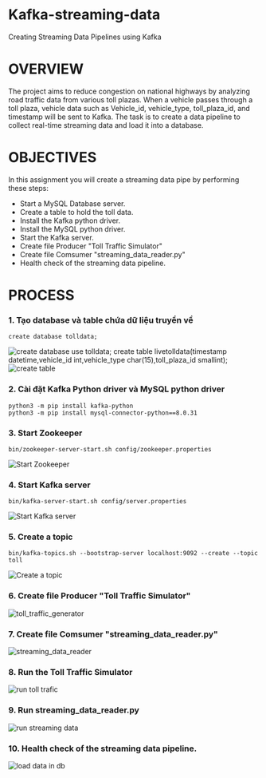 # Kafka-streaming-data
Creating Streaming Data Pipelines using Kafka

# OVERVIEW
The project aims to reduce congestion on national highways by analyzing road traffic data from various toll plazas. When a vehicle passes through a toll plaza, vehicle data such as Vehicle_id, vehicle_type, toll_plaza_id, and timestamp will be sent to Kafka. The task is to create a data pipeline to collect real-time streaming data and load it into a database.

# OBJECTIVES
In this assignment you will create a streaming data pipe by performing these steps:
- Start a MySQL Database server.
- Create a table to hold the toll data.
- Install the Kafka python driver.
- Install the MySQL python driver.
- Start the Kafka server.
- Create file Producer "Toll Traffic Simulator"
- Create file Comsumer "streaming_data_reader.py"
- Health check of the streaming data pipeline.

# PROCESS
### 1. Tạo database và table chứa dữ liệu truyền về
    create database tolldata;
![create database](https://github.com/CodeWorld-X/Kafka-streaming-data/assets/129016922/66ad47d0-609c-48ec-b0c6-8086feeec516)
    use tolldata;
    create table livetolldata(timestamp datetime,vehicle_id int,vehicle_type char(15),toll_plaza_id smallint);
![create table](https://github.com/CodeWorld-X/Kafka-streaming-data/assets/129016922/a474614a-d4fa-4dd1-a1c8-038e473ed01f)

### 2. Cài đặt Kafka Python driver và MySQL python driver
    python3 -m pip install kafka-python
    python3 -m pip install mysql-connector-python==8.0.31
### 3. Start Zookeeper
    bin/zookeeper-server-start.sh config/zookeeper.properties
![Start Zookeeper](https://github.com/CodeWorld-X/Kafka-streaming-data/assets/129016922/c523ffb3-9ece-4dd7-8c67-91bbbcf74157)

### 4. Start Kafka server
    bin/kafka-server-start.sh config/server.properties
![Start Kafka server](https://github.com/CodeWorld-X/Kafka-streaming-data/assets/129016922/ed33e834-8d06-4066-a5eb-88f069bcded2)

### 5. Create a topic 
    bin/kafka-topics.sh --bootstrap-server localhost:9092 --create --topic toll
![Create a topic ](https://github.com/CodeWorld-X/Kafka-streaming-data/assets/129016922/83e49ef2-2244-4ed5-83a2-4b5670d670da)

### 6. Create file Producer "Toll Traffic Simulator"
![toll_traffic_generator](https://github.com/CodeWorld-X/Kafka-streaming-data/assets/129016922/be2ab827-1aa5-42f2-bfda-7600b069cdf6)

### 7. Create file Comsumer "streaming_data_reader.py"
![streaming_data_reader](https://github.com/CodeWorld-X/Kafka-streaming-data/assets/129016922/9e2efc08-ace9-43f9-92bf-8a3e83151103)

### 8. Run the Toll Traffic Simulator
![run toll trafic](https://github.com/CodeWorld-X/Kafka-streaming-data/assets/129016922/90f5fda9-503e-4af4-9a4c-886a5f1b64a5)

### 9. Run streaming_data_reader.py
![run streaming data](https://github.com/CodeWorld-X/Kafka-streaming-data/assets/129016922/4c4be518-ee89-4e38-845c-c46c15b8ae4c)

### 10. Health check of the streaming data pipeline.
![load data in db](https://github.com/CodeWorld-X/Kafka-streaming-data/assets/129016922/46256c60-8c33-4dcc-a8e2-fd0dfaa4faa5)






    
    
